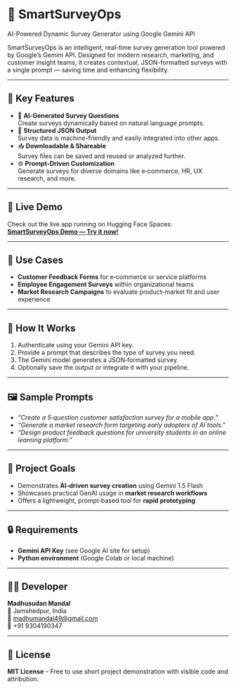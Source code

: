 # 🤖 SmartSurveyOps
AI-Powered Dynamic Survey Generator using Google Gemini API

SmartSurveyOps is an intelligent, real-time survey generation tool powered by Google’s Gemini API. Designed for modern research, marketing, and customer insight teams, it creates contextual, JSON-formatted surveys with a single prompt — saving time and enhancing flexibility.

---

## 🌟 Key Features

- 🔮 **AI‑Generated Survey Questions**  
  Create surveys dynamically based on natural language prompts.  
- 📄 **Structured JSON Output**  
  Survey data is machine-friendly and easily integrated into other apps.  
- 📥 **Downloadable & Shareable**  
  Survey files can be saved and reused or analyzed further.  
- ⚙️ **Prompt‑Driven Customization**  
  Generate surveys for diverse domains like e‑commerce, HR, UX research, and more.

---

## 🔗 Live Demo

Check out the live app running on Hugging Face Spaces:  
**[SmartSurveyOps Demo — Try it now!](https://huggingface.co/spaces/madhumandal/SmartSurveyOps)**

---

## 💼 Use Cases

- **Customer Feedback Forms** for e‑commerce or service platforms  
- **Employee Engagement Surveys** within organizational teams  
- **Market Research Campaigns** to evaluate product-market fit and user experience

---

## 🧠 How It Works

1. Authenticate using your Gemini API key.  
2. Provide a prompt that describes the type of survey you need.  
3. The Gemini model generates a JSON‑formatted survey.  
4. Optionally save the output or integrate it with your pipeline.

---

## 🖼 Sample Prompts

- *“Create a 5‑question customer satisfaction survey for a mobile app.”*  
- *“Generate a market research form targeting early adopters of AI tools.”*  
- *“Design product feedback questions for university students in an online learning platform.”*

---

## 📌 Project Goals

- Demonstrates **AI‑driven survey creation** using Gemini 1.5 Flash  
- Showcases practical GenAI usage in **market research workflows**  
- Offers a lightweight, prompt‑based tool for **rapid prototyping**

---

## 🔒 Requirements

- **Gemini API Key** (see Google AI site for setup)  
- **Python environment** (Google Colab or local machine)

---

## 👨‍💻 Developer

**Madhusudan Mandal**  
📍 Jamshedpur, India  
📧 [madhumandal49@gmail.com](mailto:madhumandal49@gmail.com)  
📱 +91 9304190347

---

## 🪪 License

**MIT License** – Free to use short project demonstration with visible code and attribution.
